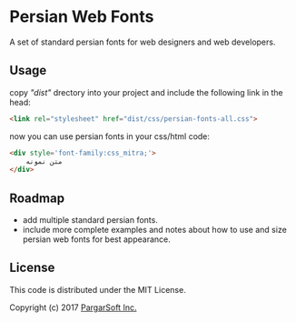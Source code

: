<!---
 Copyright (c) 2017 javad helali (javadhelali@gmail.com)

 This software is released under the MIT License.
 https://opensource.org/licenses/MIT
-->




# Persian Web Fonts

A set of standard persian fonts for web designers and web developers.

## Usage

copy *"dist"* drectory into your project and include the following link in the head:

```html
<link rel="stylesheet" href="dist/css/persian-fonts-all.css">
```

now you can use persian fonts in your css/html code:

```html
<div style='font-family:css_mitra;'>
    متن نمونه
</div>
```

## Roadmap

* add multiple standard persian fonts.
* include more complete examples and notes about how to use and size persian web fonts for best appearance.


## License
This code is distributed under the MIT License.

Copyright (c) 2017 <a href='http://pargarsoft.com/'> PargarSoft Inc. </a>
